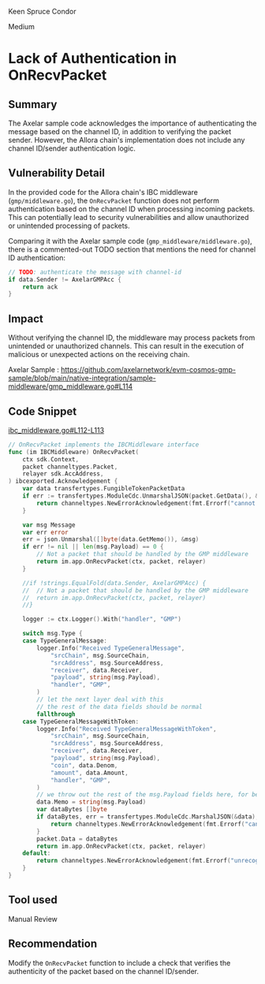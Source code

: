 Keen Spruce Condor

Medium

# Lack of Authentication in OnRecvPacket

## Summary

The Axelar sample code acknowledges the importance of authenticating the message based on the channel ID, in addition to verifying the packet sender. However, the Allora chain's implementation does not include any channel ID/sender authentication logic.

## Vulnerability Detail

In the provided code for the Allora chain's IBC middleware (`gmp/middleware.go`), the `OnRecvPacket` function does not perform authentication based on the channel ID when processing incoming packets. This can potentially lead to security vulnerabilities and allow unauthorized or unintended processing of packets.

Comparing it with the Axelar sample code (`gmp_middleware/middleware.go`), there is a commented-out TODO section that mentions the need for channel ID authentication:

```go
// TODO: authenticate the message with channel-id
if data.Sender != AxelarGMPAcc {
    return ack
}
```

## Impact

Without verifying the channel ID, the middleware may process packets from unintended or unauthorized channels. This can result in the execution of malicious or unexpected actions on the receiving chain.

Axelar Sample : https://github.com/axelarnetwork/evm-cosmos-gmp-sample/blob/main/native-integration/sample-middleware/gmp_middleware.go#L114

## Code Snippet

[ibc_middleware.go#L112-L113](https://github.com/sherlock-audit/2024-06-allora/blob/main/allora-chain/x/ibc/gmp/ibc_middleware.go#L112-L113)

```go
// OnRecvPacket implements the IBCMiddleware interface
func (im IBCMiddleware) OnRecvPacket(
	ctx sdk.Context,
	packet channeltypes.Packet,
	relayer sdk.AccAddress,
) ibcexported.Acknowledgement {
	var data transfertypes.FungibleTokenPacketData
	if err := transfertypes.ModuleCdc.UnmarshalJSON(packet.GetData(), &data); err != nil {
		return channeltypes.NewErrorAcknowledgement(fmt.Errorf("cannot unmarshal ICS-20 transfer packet data"))
	}

	var msg Message
	var err error
	err = json.Unmarshal([]byte(data.GetMemo()), &msg)
	if err != nil || len(msg.Payload) == 0 {
		// Not a packet that should be handled by the GMP middleware
		return im.app.OnRecvPacket(ctx, packet, relayer)
	}

	//if !strings.EqualFold(data.Sender, AxelarGMPAcc) {
	//	// Not a packet that should be handled by the GMP middleware
	//	return im.app.OnRecvPacket(ctx, packet, relayer)
	//}

	logger := ctx.Logger().With("handler", "GMP")

	switch msg.Type {
	case TypeGeneralMessage:
		logger.Info("Received TypeGeneralMessage",
			"srcChain", msg.SourceChain,
			"srcAddress", msg.SourceAddress,
			"receiver", data.Receiver,
			"payload", string(msg.Payload),
			"handler", "GMP",
		)
		// let the next layer deal with this
		// the rest of the data fields should be normal
		fallthrough
	case TypeGeneralMessageWithToken:
		logger.Info("Received TypeGeneralMessageWithToken",
			"srcChain", msg.SourceChain,
			"srcAddress", msg.SourceAddress,
			"receiver", data.Receiver,
			"payload", string(msg.Payload),
			"coin", data.Denom,
			"amount", data.Amount,
			"handler", "GMP",
		)
		// we throw out the rest of the msg.Payload fields here, for better or worse
		data.Memo = string(msg.Payload)
		var dataBytes []byte
		if dataBytes, err = transfertypes.ModuleCdc.MarshalJSON(&data); err != nil {
			return channeltypes.NewErrorAcknowledgement(fmt.Errorf("cannot marshal ICS-20 post-processed transfer packet data"))
		}
		packet.Data = dataBytes
		return im.app.OnRecvPacket(ctx, packet, relayer)
	default:
		return channeltypes.NewErrorAcknowledgement(fmt.Errorf("unrecognized mesasge type: %d", msg.Type))
	}
}
```

## Tool used

Manual Review

## Recommendation

Modify the `OnRecvPacket` function to include a check that verifies the authenticity of the packet based on the channel ID/sender.

